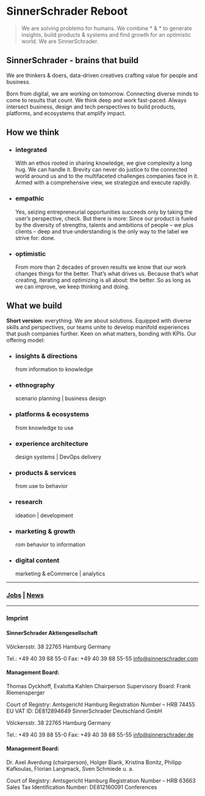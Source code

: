 # SinnerSchrader Reboot
> We are solving problems for humans.
> We combine * & * to generate insights, build products & systems and find growth for an optimistic world. We are SinnerSchrader. 

## SinnerSchrader - brains that build

We are thinkers & doers, data-driven creatives crafting value for people and business. 

Born from digital, we are working on tomorrow. Connecting diverse minds to come to results that count. We think deep and work fast-paced. Always intersect business, design and tech perspectives to build products, platforms, and ecosystems that amplify impact. 



## How we think

- ### integrated
  With an ethos rooted in sharing knowledge, we give complexity a long hug. We can handle it. Brevity can never do justice to the connected world around us and to the multifaceted challenges companies face in it. Armed with a comprehensive view, we strategize and execute rapidly. 

- ### empathic
  Yes, seizing entrepreneurial opportunities succeeds only by taking the user’s perspective, check. But there is more: Since our product is fueled by the diversity of strengths, talents and ambitions of people – we plus clients – deep and true understanding is the only way to the label we strive for: done. 

- ### optimistic
  From more than 2 decades of proven results we know that our work changes things for the better. That’s what drives us. Because that’s what creating, iterating and optimizing is all about: the better. So as long as we can improve, we keep thinking and doing. 

## What we build

**Short version:** everything. We are about solutions. Equipped with diverse skills and perspectives, our teams unite to develop manifold experiences that push companies further. Keen on what matters, bonding with KPIs. Our offering model:

- ### insights & directions  
  from information to knowledge

- ### ethnography 
  scenario planning | business design

- ### platforms & ecosystems
  from knowledge to use

- ### experience architecture
    design systems | DevOps delivery

- ### products & services
  from use to behavior

- ### research
  ideation | development

- ### marketing & growth
  rom behavior to information

- ### digital content
  marketing & eCommerce | analytics

---

### [Jobs](https://sinnerschrader.jobs/en/) | [News](https://sinnerschrader.news/de/) 

---

### Imprint

#### **SinnerSchrader Aktiengesellschaft**
Völckersstr. 38
22765 Hamburg
Germany

Tel.: +49 40 39 88 55-0
Fax: +49 40 39 88 55-55
info@sinnerschrader.com

#### **Management Board:**
Thomas Dyckhoff, Evalotta Kahlen
Chairperson Supervisory Board: Frank Riemensperger

Court of Registry: Amtsgericht Hamburg Registration Number – HRB 74455
EU VAT ID: DE812894649
SinnerSchrader Deutschland GmbH

Völckersstr. 38
22765 Hamburg
Germany

Tel.: +49 40 39 88 55-0
Fax: +49 40 39 88 55-55
info@sinnerschrader.de

#### **Management Board:**
Dr. Axel Averdung (chairperson), Holger Blank, Kristina Bonitz, Philipp Kafkoulas, Florian Langmack, Sven Schmiede u. a.

Court of Registry:
Amtsgericht Hamburg Registration Number – HRB 63663
Sales Tax Identification Number: DE812160091
Conferences

